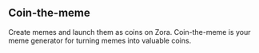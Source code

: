 ## Coin-the-meme

Create memes and launch them as coins on Zora. Coin-the-meme is your meme generator for turning memes into valuable coins.
